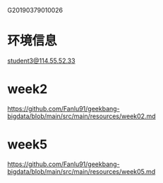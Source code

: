 G20190379010026

# 环境信息
student3@114.55.52.33

# week2
https://github.com/Fanlu91/geekbang-bigdata/blob/main/src/main/resources/week02.md

# week5
https://github.com/Fanlu91/geekbang-bigdata/blob/main/src/main/resources/week05.md


